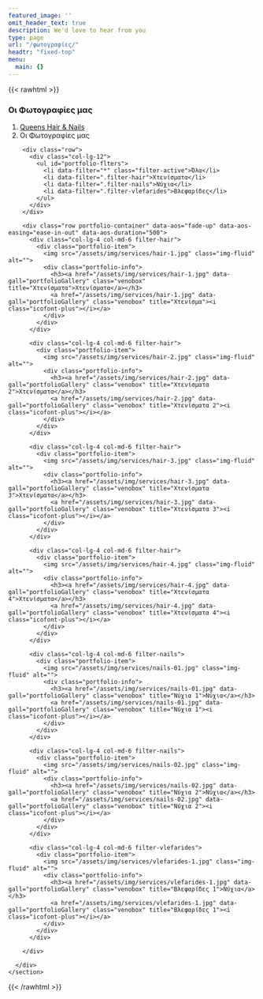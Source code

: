 ```yaml
---
featured_image: ''
omit_header_text: true
description: We'd love to hear from you
type: page
url: "/φωτογραφίες/"
headtr: "fixed-top"
menu:
  main: {}
---
```


{{< rawhtml >}}
<section class="breadcrumbs">
      <div class="container">
        <div class="d-flex justify-content-between align-items-center">
          <h3>Οι Φωτογραφίες μας</h3>
          <ol>
            <li><a href="/">Queens Hair & Nails</a></li>
            <li>Οι Φωτογραφίες μας</li>
          </ol>
        </div>
      </div>
    </section>
    <section class="portfolio">
      <div class="container">

        <div class="row">
          <div class="col-lg-12">
            <ul id="portfolio-flters">
              <li data-filter="*" class="filter-active">Όλα</li>
              <li data-filter=".filter-hair">Χτενίσματα</li>
              <li data-filter=".filter-nails">Νύχια</li>
              <li data-filter=".filter-vlefarides">Βλεφαρίδες</li>
            </ul>
          </div>
        </div>

        <div class="row portfolio-container" data-aos="fade-up" data-aos-easing="ease-in-out" data-aos-duration="500">
          <div class="col-lg-4 col-md-6 filter-hair">
            <div class="portfolio-item">
              <img src="/assets/img/services/hair-1.jpg" class="img-fluid" alt="">
              <div class="portfolio-info">
                <h3><a href="/assets/img/services/hair-1.jpg" data-gall="portfolioGallery" class="venobox" title="Χτενίσματα">Χτενίσματα</a></h3>
                <a href="/assets/img/services/hair-1.jpg" data-gall="portfolioGallery" class="venobox" title="Χτενίσμα"><i class="icofont-plus"></i></a>
              </div>
            </div>
          </div>

          <div class="col-lg-4 col-md-6 filter-hair">
            <div class="portfolio-item">
              <img src="/assets/img/services/hair-2.jpg" class="img-fluid" alt="">
              <div class="portfolio-info">
                <h3><a href="/assets/img/services/hair-2.jpg" data-gall="portfolioGallery" class="venobox" title="Χτενίσματα 2">Χτενίσματα</a></h3>
                <a href="/assets/img/services/hair-2.jpg" data-gall="portfolioGallery" class="venobox" title="Χτενίσματα 2"><i class="icofont-plus"></i></a>
              </div>
            </div>
          </div>

          <div class="col-lg-4 col-md-6 filter-hair">
            <div class="portfolio-item">
              <img src="/assets/img/services/hair-3.jpg" class="img-fluid" alt="">
              <div class="portfolio-info">
                <h3><a href="/assets/img/services/hair-3.jpg" data-gall="portfolioGallery" class="venobox" title="Χτενίσματα 3">Χτενίσματα</a></h3>
                <a href="/assets/img/services/hair-3.jpg" data-gall="portfolioGallery" class="venobox" title="Χτενίσματα 3"><i class="icofont-plus"></i></a>
              </div>
            </div>
          </div>
		  
		  <div class="col-lg-4 col-md-6 filter-hair">
            <div class="portfolio-item">
              <img src="/assets/img/services/hair-4.jpg" class="img-fluid" alt="">
              <div class="portfolio-info">
                <h3><a href="/assets/img/services/hair-4.jpg" data-gall="portfolioGallery" class="venobox" title="Χτενίσματα 4">Χτενίσματα</a></h3>
                <a href="/assets/img/services/hair-4.jpg" data-gall="portfolioGallery" class="venobox" title="Χτενίσματα 4"><i class="icofont-plus"></i></a>
              </div>
            </div>
          </div>
		  
		  <div class="col-lg-4 col-md-6 filter-nails">
            <div class="portfolio-item">
              <img src="/assets/img/services/nails-01.jpg" class="img-fluid" alt="">
              <div class="portfolio-info">
                <h3><a href="/assets/img/services/nails-01.jpg" data-gall="portfolioGallery" class="venobox" title="Νύχια 1">Νύχια</a></h3>
                <a href="/assets/img/services/nails-01.jpg" data-gall="portfolioGallery" class="venobox" title="Νύχια 1"><i class="icofont-plus"></i></a>
              </div>
            </div>
          </div>
		  
		  <div class="col-lg-4 col-md-6 filter-nails">
            <div class="portfolio-item">
              <img src="/assets/img/services/nails-02.jpg" class="img-fluid" alt="">
              <div class="portfolio-info">
                <h3><a href="/assets/img/services/nails-02.jpg" data-gall="portfolioGallery" class="venobox" title="Νύχια 2">Νύχια</a></h3>
                <a href="/assets/img/services/nails-02.jpg" data-gall="portfolioGallery" class="venobox" title="Νύχια 2"><i class="icofont-plus"></i></a>
              </div>
            </div>
          </div>
		  
		  <div class="col-lg-4 col-md-6 filter-vlefarides">
            <div class="portfolio-item">
              <img src="/assets/img/services/vlefarides-1.jpg" class="img-fluid" alt="">
              <div class="portfolio-info">
                <h3><a href="/assets/img/services/vlefarides-1.jpg" data-gall="portfolioGallery" class="venobox" title="Βλεφαρίδες 1">Νύχια</a></h3>
                <a href="/assets/img/services/vlefarides-1.jpg" data-gall="portfolioGallery" class="venobox" title="Βλεφαρίδες 1"><i class="icofont-plus"></i></a>
              </div>
            </div>
          </div>

        </div>

      </div>
    </section>
{{< /rawhtml >}}
